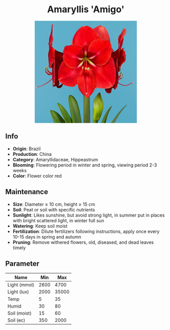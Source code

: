 <h1 align='center'>Amaryllis 'Amigo'</h1>
<p align="center">
    <img 
        align='center'
        width='320'
        src="../images/amaryllis amigo.png" 
        alt='Amaryllis 'Amigo'' />
</p>

## Info

 - **Origin**: Brazil
 - **Production**: China
 - **Category**: Amaryllidaceae, Hippeastrum
 - **Blooming**: Flowering period in winter and spring, viewing period 2-3 weeks
 - **Color**: Flower color red

## Maintenance

 - **Size**: Diameter ≥ 10 cm, height ≥ 15 cm
 - **Soil**: Peat or soil with specific nutrients
 - **Sunlight**: Likes sunshine, but avoid strong light, in summer put in places with bright scattered light, in winter full sun
 - **Watering**: Keep soil moist
 - **Fertilization**: Dilute fertilizers following instructions,  apply once every 10-15 days in spring and autumn
 - **Pruning**: Remove withered flowers, old, diseased, and dead leaves timely

## Parameter

| Name         | Min  | Max   |
|--------------|------|-------|
| Light (mmol) | 2600 | 4700  |
| Light (lux)  | 2000 | 35000 |
| Temp         | 5    | 35    |
| Humid        | 30   | 80    |
| Soil (moist) | 15   | 60    |
| Soil (ec)    | 350  | 2000  |
